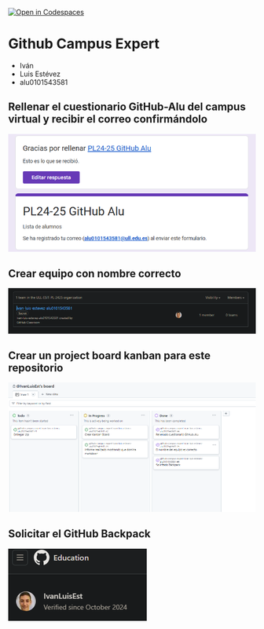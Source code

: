 [![Open in Codespaces](https://classroom.github.com/assets/launch-codespace-2972f46106e565e64193e422d61a12cf1da4916b45550586e14ef0a7c637dd04.svg)](https://github.com/codespaces/special-winner-6q6vgr464542p6)
# Github Campus Expert 

- Iván 
- Luis Estévez 
- alu0101543581

## Rellenar el cuestionario GitHub-Alu del campus virtual y recibir el correo confirmándolo

![correo de confirmacion del cuestionario](docs/correo_cuestionario.png)

## Crear equipo con nombre correcto

![equipo](docs/equipo.png)

## Crear un project board kanban para este repositorio

![project board kanban](docs/project_board.png)

## Solicitar el GitHub Backpack

![github backpack](docs/backpack.png)
